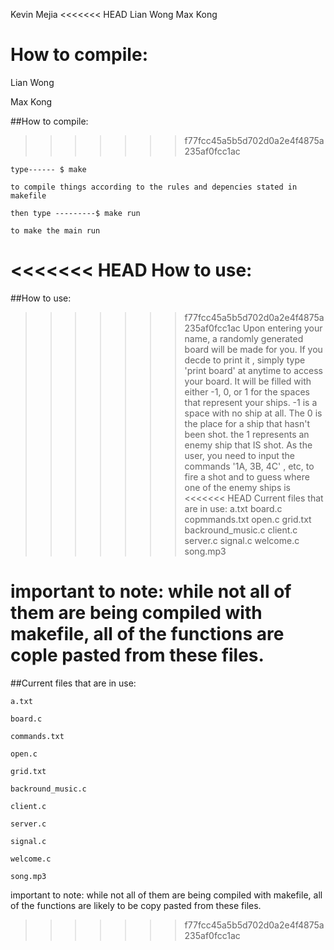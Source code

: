 Kevin Mejia
<<<<<<< HEAD
Lian Wong 
Max Kong

How to compile:
=======

Lian Wong 

Max Kong

##How to compile:
>>>>>>> f77fcc45a5b5d702d0a2e4f4875a235af0fcc1ac
	
	type------ $ make
	
	to compile things according to the rules and depencies stated in makefile
	
	then type ---------$ make run
 	
 	to make the main run

<<<<<<< HEAD
How to use:
=======
##How to use:
	 
>>>>>>> f77fcc45a5b5d702d0a2e4f4875a235af0fcc1ac
	 Upon entering your name, a randomly generated board will be
	made for you. If you decde to print it , simply type
	'print board' at anytime to access your board. It will be
	filled with either -1, 0, or 1 for the spaces that represent 
	your ships. -1 is a space with no ship at all. The 0 
	is the place for a ship that hasn't been shot. the 1 represents
	an enemy ship that IS shot. 
	As the user, you need to input the commands '1A, 3B, 4C' , etc,
	to fire a shot and to guess where one of the enemy ships is
<<<<<<< HEAD
Current files that are in use:
a.txt
board.c
copmmands.txt
open.c
grid.txt
backround_music.c
client.c
server.c
signal.c
welcome.c
song.mp3

important to note: while not all of them are being compiled with 
makefile, all of the functions are cople pasted from these files.
=======

##Current files that are in use:

	a.txt

	board.c

	commands.txt

	open.c

	grid.txt

	backround_music.c

	client.c

	server.c

	signal.c

	welcome.c

	song.mp3

important to note: while not all of them are being compiled with 
makefile, all of the functions are likely to be copy pasted from these files.
>>>>>>> f77fcc45a5b5d702d0a2e4f4875a235af0fcc1ac


